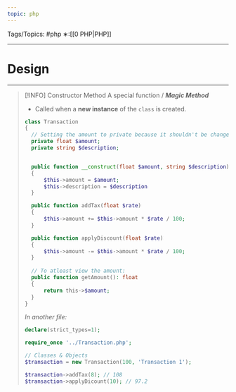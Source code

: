 ```yaml
---
topic: php
---
```



Tags/Topics: #php
∗:[[0 PHP|PHP]]

---
# Design

--- 


> [!INFO] Constructor Method
> A special function / ___Magic Method___
> - Called when a __new instance__ of the `class` is created.
> ```php
> class Transaction
> {
> 	// Setting the amount to private because it shouldn't be change-able
> 	private float $amount;
> 	private string $description;
> 
> 
> 	public function __construct(float $amount, string $description)
> 	{
> 		$this->amount = $amount;
> 		$this->description = $description
> 	}
> 
> 	public function addTax(float $rate)
> 	{
> 		$this->amount += $this->amount * $rate / 100;
> 	}
> 
> 	public function applyDiscount(float $rate)
> 	{
> 		$this->amount -= $this->amount * $rate / 100;
> 	}
> 	
> 	// To atleast view the amount:
> 	public function getAmount(): float 
> 	{
> 		return this->$amount;	
> 	}
> }
> ```
> 
> _In another file:_
> ```php
> declare(strict_types=1);
> 
> require_once '../Transaction.php';
> 
> // Classes & Objects
> $transaction = new Transaction(100, 'Transaction 1');
> 
> $transaction->addTax(8); // 108
> $transaction->applyDicount(10); // 97.2
> 
> ```

